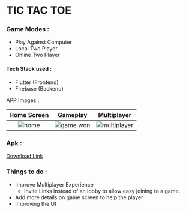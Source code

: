 # TIC TAC TOE

### Game Modes :
- Play Against Computer
- Local Two Player
- Online Two Player

#### Tech Stack used :
- Flutter (Frontend)
- Firebase (Backend)

APP Images :

Home Screen | Gameplay | Multiplayer
:---------: | :-------: | :---------: |
![home](https://user-images.githubusercontent.com/53505850/205853552-bd3051b2-2585-470f-a80c-8af921e81dac.png) | ![game won](https://user-images.githubusercontent.com/53505850/205853589-c97a7b5b-67c2-43e4-b475-77499452767b.png) | ![multiplayer](https://user-images.githubusercontent.com/53505850/205853607-07fc5c2d-07e5-4862-8636-10d1c89c5b7b.png)



### Apk :
[Download Link](https://drive.google.com/file/d/13pcit7r_W_8qy_Uc_Z91C9knc3CaHJh3/view?usp=sharing)

### Things to do :
- Improve Multiplayer Experience
  - Invite Links instead of an lobby to allow easy joining to a game. 
- Add more details on game screen to help the player
- Improving the UI
